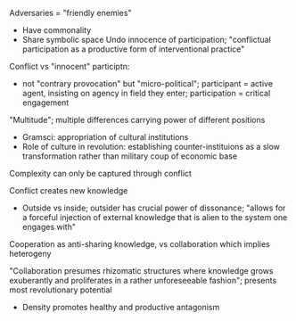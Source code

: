 
Adversaries = "friendly enemies"
- Have commonality
- Share symbolic space
Undo innocence of participation; "conflictual participation as a productive form of interventional practice"

Conflict vs "innocent" participtn:
- not "contrary provocation" but "micro-political"; participant = active agent, insisting on agency in field they enter; participation = critical engagement

"Multitude"; multiple differences carrying power of different positions
- Gramsci: appropriation of cultural institutions
- Role of culture in revolution: establishing counter-instituions as a slow transformation rather than military coup of economic base

Complexity can only be captured through conflict

Conflict creates new knowledge
- Outside vs inside; outsider has crucial power of dissonance; "allows for a forceful injection of external knowledge that is alien to the system one engages with"

Cooperation as anti-sharing knowledge, vs collaboration which implies heterogeny

"Collaboration presumes rhizomatic structures where knowledge grows exuberantly and proliferates in a rather unforeseeable fashion"; presents most revolutionary potential

- Density promotes healthy and productive antagonism